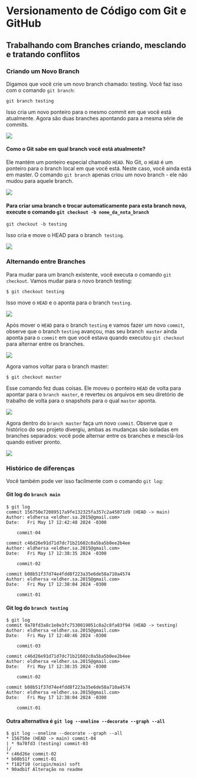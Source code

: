 <h1>
    <span> Versionamento de Código com Git e GitHub</span>
</h1>

## Trabalhando com Branches criando, mesclando e tratando conflitos
### Criando um Novo Branch
Digamos que você crie um novo branch chamado: testing. Você faz isso com o comando `git branch`:
```
git branch testing
```
Isso cria um novo ponteiro para o mesmo commit em que você está atualmente. Agora são duas branches apontando para a mesma série de commits.

<img align="center" src="images/two-branches.png">

#### Como o Git sabe em qual branch você está atualmente? 
Ele mantém um ponteiro especial chamado `HEAD`. No Git, o `HEAD` é um ponteiro para o branch local em que você está. Neste caso, você ainda está em master. O comando `git branch` apenas criou um novo branch - ele não mudou para aquele branch.

<img align="center" src="images/head-to-master.png">

#### Para criar uma branch e trocar automaticamente para esta branch nova, execute o comando `git checkout -b nome_da_nota_branch`
```
git checkout -b testing
```
Isso cria e move o HEAD para o branch` testing`.

<img align="center" src="images/head-to-testing.png">

### Alternando entre Branches
Para mudar para um branch existente, você executa o comando `git checkout`. Vamos mudar para o novo branch testing:
```
$ git checkout testing
```
Isso move o `HEAD` e o aponta para o branch `testing`.

<img align="center" src="images/head-to-testing.png">

Após mover o `HEAD` para o branch `testing` e vamos fazer um novo 
`commit`, observe que o branch `testing` avançou, mas seu branch` master` ainda aponta para o `commit` em que você estava quando executou `git checkout` para alternar entre os branches.

<img align="center" src="images/advance-testing.png">

Agora vamos voltar para o branch master:
```
$ git checkout master
```
Esse comando fez duas coisas. Ele moveu o ponteiro `HEAD` de volta para apontar para o `branch master`, e reverteu os arquivos em seu diretório de trabalho de volta para o snapshots para o qual `master` aponta.

<img align="center" src="images/checkout-master.png">

Agora dentro do `branch master` faça um novo `commit`. Observe que o histórico do seu projeto divergiu, ambas as mudanças são isoladas em branches separados: você pode alternar entre os branches e mesclá-los quando estiver pronto.

<img align="center" src="images/advance-master.png">

### Histórico de diferenças
Você também pode ver isso facilmente com o comando `git log`:
#### Git log do `branch main`
```
$ git log
commit 156750e72089517a9fe132325fa357c2a45071d9 (HEAD -> main)
Author: eldhersa <eldher.sa.2015@gmail.com>
Date:   Fri May 17 12:42:48 2024 -0300

    commit-04

commit c46d26e91d71d7dc71b21602c0a5ba5b0ee2b4ee
Author: eldhersa <eldher.sa.2015@gmail.com>
Date:   Fri May 17 12:38:35 2024 -0300

    commit-02

commit b08b51f37d74e4fdd8f223a35e6de58a710a4574
Author: eldhersa <eldher.sa.2015@gmail.com>
Date:   Fri May 17 12:38:04 2024 -0300

    commit-01
```
#### Git log do `branch testing`

```
$ git log
commit 9a78fd3a8c1e8e3fc7530019051c8a2c8fa83f94 (HEAD -> testing)
Author: eldhersa <eldher.sa.2015@gmail.com>
Date:   Fri May 17 12:40:46 2024 -0300

    commit-03

commit c46d26e91d71d7dc71b21602c0a5ba5b0ee2b4ee
Author: eldhersa <eldher.sa.2015@gmail.com>
Date:   Fri May 17 12:38:35 2024 -0300

    commit-02

commit b08b51f37d74e4fdd8f223a35e6de58a710a4574
Author: eldhersa <eldher.sa.2015@gmail.com>
Date:   Fri May 17 12:38:04 2024 -0300

    commit-01
```
#### Outra alternativa é `git log --oneline --decorate --graph --all`
```
$ git log --oneline --decorate --graph --all
* 156750e (HEAD -> main) commit-04
| * 9a78fd3 (testing) commit-03
|/
* c46d26e commit-02
* b08b51f commit-01
* f182f10 (origin/main) soft
* 90adb1f Alteração no readme
```

